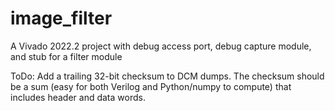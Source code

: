 # image_filter
A Vivado 2022.2 project with debug access port, debug capture module, and stub for a filter module

ToDo: Add a trailing 32-bit checksum to DCM dumps. The checksum should be a sum (easy for both Verilog and Python/numpy to compute)
      that includes header and data words.